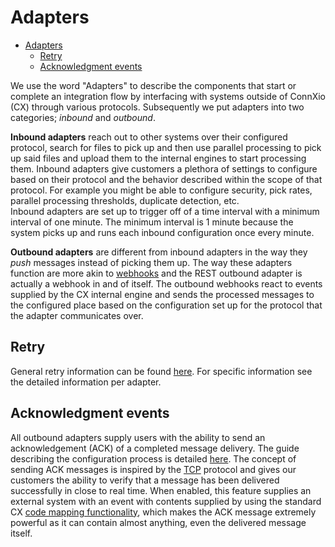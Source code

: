 # Adapters

- [Adapters](#adapters)
  - [Retry](#retry)
  - [Acknowledgment events](#acknowledgment-events)

We use the word "Adapters" to describe the components that start or complete an integration flow by interfacing with systems outside of ConnXio (CX) through various protocols. Subsequently we put adapters into two categories; *inbound* and *outbound*.

**Inbound adapters** reach out to other systems over their configured protocol, search for files to pick up and then use parallel processing to pick up said files and upload them to the internal engines to start processing them. Inbound adapters give customers a plethora of settings to configure based on their protocol and the behavior described within the scope of that protocol. For example you might be able to configure security, pick rates, parallel processing thresholds, duplicate detection, etc.\
Inbound adapters are set up to trigger off of a time interval with a minimum interval of one minute. The minimum interval is 1 minute because the system picks up and runs each inbound configuration once every minute.

**Outbound adapters** are different from inbound adapters in the way they *push* messages instead of picking them up. The way these adapters function are more akin to [webhooks](https://en.wikipedia.org/wiki/Webhook) and the REST outbound adapter is actually a webhook in and of itself. The outbound webhooks react to events supplied by the CX internal engine and sends the processed messages to the configured place based on the configuration set up for the protocol that the adapter communicates over.

## Retry

General retry information can be found [here](/Documentation/Retry.md). For specific information see the detailed information per adapter.

## Acknowledgment events

All outbound adapters supply users with the ability to send an acknowledgement (ACK) of a completed message delivery. The guide describing the configuration process is detailed [here](/Documentation/Adapters/Outbound/Acknowledgment.md). The concept of sending ACK messages is inspired by the [TCP](https://en.wikipedia.org/wiki/Transmission_Control_Protocol#Connection_establishment) protocol and gives our customers the ability to verify that a message has been delivered successfully in close to real time. When enabled, this feature supplies an external system with an event with contents supplied by using the standard CX [code mapping functionality](/Transformation/Code%20Mapping.md), which makes the ACK message extremely powerful as it can contain almost anything, even the delivered message itself.
